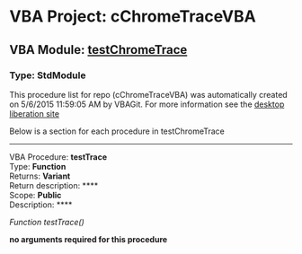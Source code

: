 # VBA Project: **cChromeTraceVBA**
## VBA Module: **[testChromeTrace](/scripts/testChromeTrace.vba "source is here")**
### Type: StdModule  

This procedure list for repo (cChromeTraceVBA) was automatically created on 5/6/2015 11:59:05 AM by VBAGit.
For more information see the [desktop liberation site](http://ramblings.mcpher.com/Home/excelquirks/drivesdk/gettinggithubready "desktop liberation")

Below is a section for each procedure in testChromeTrace

---
VBA Procedure: **testTrace**  
Type: **Function**  
Returns: **Variant**  
Return description: ****  
Scope: **Public**  
Description: ****  

*Function testTrace()*  

**no arguments required for this procedure**
